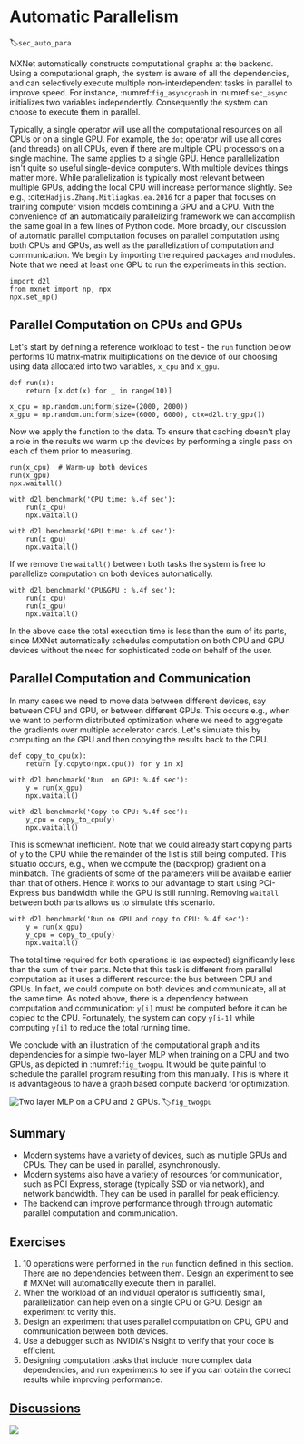 # Automatic Parallelism
:label:`sec_auto_para`

MXNet automatically constructs computational graphs at the backend. Using a
computational graph, the system is aware of all the dependencies,
and can selectively execute multiple non-interdependent tasks in parallel to
improve speed. For instance, :numref:`fig_asyncgraph` in :numref:`sec_async` initializes two variables independently. Consequently the system can choose to execute them in parallel.

Typically, a single operator will use all the computational resources on all CPUs or on a single GPU. For example, the `dot` operator will use all cores (and threads) on all CPUs, even if there are multiple CPU processors on a single machine. The same applies to a single GPU. Hence parallelization isn't quite so useful single-device computers. With multiple devices things matter more. While parallelization is typically most relevant between multiple GPUs, adding the local CPU will increase performance slightly. See e.g., :cite:`Hadjis.Zhang.Mitliagkas.ea.2016` for a paper that focuses on training computer vision models combining a GPU and a CPU. With the convenience of an automatically parallelizing framework we can accomplish the same goal in a few lines of Python code. More broadly, our discussion of automatic parallel computation focuses on parallel computation using both CPUs and GPUs, as well as the parallelization of computation and communication.
We begin by importing the required packages and modules. Note that we need at least one GPU to run the experiments in this section.

```{.python .input}
import d2l
from mxnet import np, npx
npx.set_np()
```

## Parallel Computation on CPUs and GPUs

Let's start by defining a reference workload to test - the `run` function below performs 10 matrix-matrix multiplications on the device of our choosing using data allocated into two variables, `x_cpu` and `x_gpu`.

```{.python .input}
def run(x):
    return [x.dot(x) for _ in range(10)]

x_cpu = np.random.uniform(size=(2000, 2000))
x_gpu = np.random.uniform(size=(6000, 6000), ctx=d2l.try_gpu())
```

Now we apply the function to the data. To ensure that caching doesn't play a role in the results we warm up the devices by performing a single pass on each of them prior to measuring.

```{.python .input}
run(x_cpu)  # Warm-up both devices
run(x_gpu)
npx.waitall()  

with d2l.benchmark('CPU time: %.4f sec'):
    run(x_cpu)
    npx.waitall()

with d2l.benchmark('GPU time: %.4f sec'):
    run(x_gpu)
    npx.waitall()
```

If we remove the `waitall()` between both tasks the system is free to parallelize computation on both devices automatically.

```{.python .input}
with d2l.benchmark('CPU&GPU : %.4f sec'):
    run(x_cpu)
    run(x_gpu)
    npx.waitall()
```

In the above case the total execution time is less than the sum of its parts, since MXNet automatically schedules computation on both CPU and GPU devices without the need for sophisticated code on behalf of the user. 

## Parallel Computation and Communication

In many cases we need to move data between different devices, say between CPU and GPU, or between different GPUs. This occurs e.g., when we want to perform distributed optimization where we need to aggregate the gradients over multiple accelerator cards. Let's simulate this by computing on the GPU and then copying the results back to the CPU.

```{.python .input}
def copy_to_cpu(x):
    return [y.copyto(npx.cpu()) for y in x]

with d2l.benchmark('Run  on GPU: %.4f sec'):
    y = run(x_gpu)
    npx.waitall()

with d2l.benchmark('Copy to CPU: %.4f sec'):
    y_cpu = copy_to_cpu(y)
    npx.waitall()
```

This is somewhat inefficient. Note that we could already start copying parts of `y` to the CPU while the remainder of the list is still being computed. This situatio occurs, e.g., when we compute the (backprop) gradient on a minibatch. The gradients of some of the parameters will be available earlier than that of others. Hence it works to our advantage to start using PCI-Express bus bandwidth while the GPU is still running. Removing `waitall` between both parts allows us to simulate this scenario.

```{.python .input}
with d2l.benchmark('Run on GPU and copy to CPU: %.4f sec'):
    y = run(x_gpu)
    y_cpu = copy_to_cpu(y)
    npx.waitall()
```

The total time required for both operations is (as expected) significantly less than the sum of their parts. Note that this task is different from parallel computation as it uses a different resource: the bus between CPU and GPUs. In fact, we could compute on both devices and communicate, all at the same time. As noted above, there is a dependency between computation and communication: `y[i]` must be computed before it can be copied to the CPU. Fortunately, the system can copy `y[i-1]` while computing `y[i]` to reduce the total running time.

We conclude with an illustration of the computational graph and its dependencies for a simple two-layer MLP when training on a CPU and two GPUs, as depicted in :numref:`fig_twogpu`. It would be quite painful to schedule the parallel program resulting from this manually. This is where it is advantageous to have a graph based compute backend for optimization.

![Two layer MLP on a CPU and 2 GPUs.](../img/twogpu.svg)
:label:`fig_twogpu`

## Summary

* Modern systems have a variety of devices, such as multiple GPUs and CPUs. They can be used in parallel, asynchronously. 
* Modern systems also have a variety of resources for communication, such as PCI Express, storage (typically SSD or via network), and network bandwidth. They can be used in parallel for peak efficiency. 
* The backend can improve performance through through automatic parallel computation and communication. 

## Exercises

1. 10 operations were performed in the `run` function defined in this section. There are no dependencies between them. Design an experiment to see if MXNet will automatically execute them in parallel.
1. When the workload of an individual operator is sufficiently small, parallelization can help even on a single CPU or GPU. Design an experiment to verify this. 
1. Design an experiment that uses parallel computation on CPU, GPU and communication between both devices.
1. Use a debugger such as NVIDIA's Nsight to verify that your code is efficient. 
1. Designing computation tasks that include more complex data dependencies, and run experiments to see if you can obtain the correct results while improving performance.

## [Discussions](https://discuss.mxnet.io/t/2382)

![](../img/qr_auto-parallelism.svg)
